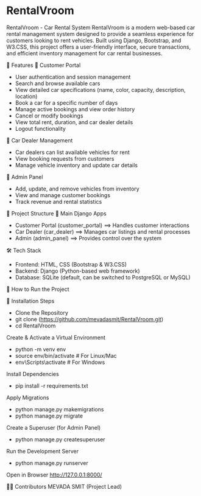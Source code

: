 # RentalVroom
RentalVroom - Car Rental System  RentalVroom is a modern web-based car rental management system designed to provide a seamless experience for customers looking to rent vehicles.
Built using Django, Bootstrap, and W3.CSS, this project offers a user-friendly interface, secure transactions, and efficient inventory management for car rental businesses.

📌 Features
🔹 Customer Portal
- User authentication and session management
- Search and browse available cars
- View detailed car specifications (name, color, capacity, description, location)
- Book a car for a specific number of days
- Manage active bookings and view order history
- Cancel or modify bookings
- View total rent, duration, and car dealer details
- Logout functionality

🔹 Car Dealer Management
- Car dealers can list available vehicles for rent
- View booking requests from customers
- Manage vehicle inventory and update car details

🔹 Admin Panel
- Add, update, and remove vehicles from inventory
- View and manage customer bookings
- Track revenue and rental statistics

📂 Project Structure
🔹 Main Django Apps
- Customer Portal (customer_portal) ==> Handles customer interactions
- Car Dealer (car_dealer) ==> Manages car listings and rental processes
- Admin (admin_panel) ==> Provides control over the system

🛠️ Tech Stack

- Frontend: HTML, CSS (Bootstrap & W3.CSS)
- Backend: Django (Python-based web framework)
- Database: SQLite (default, can be switched to PostgreSQL or MySQL)

🚀 How to Run the Project

🔹 Installation Steps

- Clone the Repository
- git clone (https://github.com/mevadasmit/RentalVroom.git)
- cd RentalVroom

Create & Activate a Virtual Environment
- python -m venv env
- source env/bin/activate   # For Linux/Mac
- env\Scripts\activate      # For Windows


Install Dependencies
- pip install -r requirements.txt

Apply Migrations
- python manage.py makemigrations
- python manage.py migrate


Create a Superuser (for Admin Panel)
- python manage.py createsuperuser


Run the Development Server
- python manage.py runserver

Open in Browser
http://127.0.0.1:8000/

👨‍💻 Contributors
MEVADA SMIT (Project Lead)
